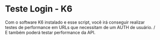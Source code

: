 # Teste Login - K6
Com o software K6 instalado e esse script, você irá conseguir realizar testes de performance em URLs que necessitam de um AUTH de usuário. /
E também poderá testar performance da API.
